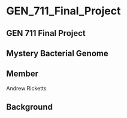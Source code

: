 # GEN_711_Final_Project

## GEN 711 Final Project

## Mystery Bacterial Genome

## Member 

Andrew Ricketts

## Background
